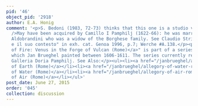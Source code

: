 ```yaml
---
pid: '46'
object_pid: '2918'
author: E.A. Honig
comment: '<p>S. Bedoni (1983, 72-73) thinks that this one is a studio version.<br
  />May have been acquired by Camillo I Pamphilj (1622-66): he was married to Olimpia
  Aldobrandini who was a widow of the Borghese family. See Claudio Strinati, "La mostra
  e il suo contesto" in exh. cat. Genoa 1996, p.7; Werche #A.138.</p><p>The "<a href="/janbrueghel/allegory-of-fire-venus-in-the-forge-of-vulcan-rome">Allegory
  of Fire: Venus in the Forge of Vulcan (Rome)</a>" is part of a series of the elements
  which Jan Brueghel painted between 1606-1611. The series currently resides in the
  Galleria Doria Pamphilj. See Also:</p><ul><li><a href="/janbrueghel/allegory-of-earth-rome">Allegory
  of Earth (Rome)</a></li><li><a href="/janbrueghel/allegory-of-water-rome">Allegory
  of Water (Rome)</a></li><li><a href="/janbrueghel/allegory-of-air-rome">Allegory
  of Air (Rome)</a></li></ul>'
post_date: June 27, 2015
order: '045'
collection: discussion
---
```

